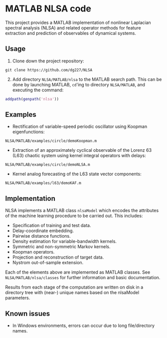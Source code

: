 # MATLAB NLSA code

This project provides a MATLAB implementation of nonlinear Laplacian spectral analysis (NLSA) and related operator methods for feature extraction and prediction of observables of dynamical systems. 

## Usage

1. Clone down the project repository:
```shell
git clone https://github.com/dg227/NLSA
```
2. Add directory `NLSA/MATLAB/nlsa` to the MATLAB search path. This can be done by launching MATLAB, `cd`'ing to directory `NLSA/MATLAB`, and executing the command:
```matlab
addpath(genpath('nlsa'))
```

## Examples

- Rectification of variable-speed periodic oscillator using Koopman eigenfunctions: 
```shell
NLSA/MATLAB/examples/circle/demoKoopman.m
```
- Extraction of an approximately cyclical observable of the Lorenz 63 (L63) chaotic system using kernel integral operators with delays:
```shell
NLSA/MATLAB/examples/circle/demoNLSA.m
``` 
- Kernel analog forecasting of the L63 state vector components:
```shell
NLSA/MATLAB/examples/l63/demoKAF.m
```

## Implementation

NLSA implements a MATLAB class ``nlsaModel`` which encodes the attributes of the machine learning procedure to be carried out. This includes:
- Specification of training and test data.
- Delay-coordinate embedding.
- Pairwise distance functions.
- Density estimation for variable-bandwidth kernels.
- Symmetric and non-symmetric Markov kernels.
- Koopman operators.
- Projection and reconstruction of target data.   
- Nystrom out-of-sample extension.

Each of the elements above are implemented as MATLAB classes. See ``NLSA/MATLAB/nlsa/classes`` for further information and basic documentation.

Results from each stage of the computation are written on disk in a directory tree with (near-) unique names based on the nlsaModel parameters. 

## Known issues

- In Windows environments, errors can occur due to long file/directory names. 
